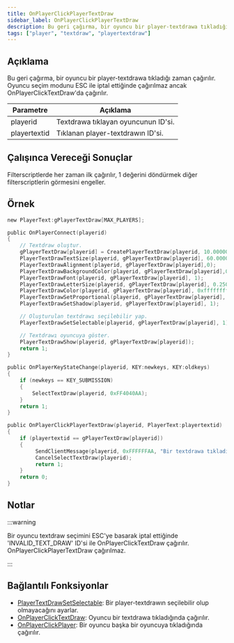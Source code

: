```yaml
---
title: OnPlayerClickPlayerTextDraw
sidebar_label: OnPlayerClickPlayerTextDraw
description: Bu geri çağırma, bir oyuncu bir player-textdrawa tıkladığında çağrılır.
tags: ["player", "textdraw", "playertextdraw"]
---
```


## Açıklama

Bu geri çağırma, bir oyuncu bir player-textdrawa tıkladığı zaman çağırılır. Oyuncu seçim modunu ESC ile iptal ettiğinde çağırılmaz ancak OnPlayerClickTextDraw'da çağırılır.

| Parametre         | Açıklama                            |
| ------------ | ----------------------------------- |
| playerid     | Textdrawa tıklayan oyuncunun ID'si. |
| playertextid | Tıklanan player-textdrawın ID'si.   |

## Çalışınca Vereceği Sonuçlar

Filterscriptlerde her zaman ilk çağırılır, 1 değerini döndürmek diğer filterscriptlerin görmesini engeller.

## Örnek

```c
new PlayerText:gPlayerTextDraw[MAX_PLAYERS];

public OnPlayerConnect(playerid)
{
    // Textdraw oluştur.
    gPlayerTextDraw[playerid] = CreatePlayerTextDraw(playerid, 10.000000, 141.000000, "MyTextDraw");
    PlayerTextDrawTextSize(playerid, gPlayerTextDraw[playerid], 60.000000, 20.000000);
    PlayerTextDrawAlignment(playerid, gPlayerTextDraw[playerid],0);
    PlayerTextDrawBackgroundColor(playerid, gPlayerTextDraw[playerid],0x000000ff);
    PlayerTextDrawFont(playerid, gPlayerTextDraw[playerid], 1);
    PlayerTextDrawLetterSize(playerid, gPlayerTextDraw[playerid], 0.250000, 1.000000);
    PlayerTextDrawColor(playerid, gPlayerTextDraw[playerid], 0xffffffff);
    PlayerTextDrawSetProportional(playerid, gPlayerTextDraw[playerid], 1);
    PlayerTextDrawSetShadow(playerid, gPlayerTextDraw[playerid], 1);

    // Oluşturulan textdrawı seçilebilir yap.
    PlayerTextDrawSetSelectable(playerid, gPlayerTextDraw[playerid], 1);

    // Textdrawı oyuncuya göster.
    PlayerTextDrawShow(playerid, gPlayerTextDraw[playerid]);
    return 1;
}

public OnPlayerKeyStateChange(playerid, KEY:newkeys, KEY:oldkeys)
{
    if (newkeys == KEY_SUBMISSION)
    {
        SelectTextDraw(playerid, 0xFF4040AA);
    }
    return 1;
}

public OnPlayerClickPlayerTextDraw(playerid, PlayerText:playertextid)
{
    if (playertextid == gPlayerTextDraw[playerid])
    {
         SendClientMessage(playerid, 0xFFFFFFAA, "Bir textdrawa tıkladınız.");
         CancelSelectTextDraw(playerid);
         return 1;
    }
    return 0;
}
```

## Notlar

:::warning

Bir oyuncu textdraw seçimini ESC'ye basarak iptal ettiğinde 'INVALID_TEXT_DRAW' ID'si ile OnPlayerClickTextDraw çağırılır. OnPlayerClickPlayerTextDraw çağırılmaz.

:::

## Bağlantılı Fonksiyonlar

- [PlayerTextDrawSetSelectable](../functions/PlayerTextDrawSetSelectable): Bir player-textdrawın seçilebilir olup olmayacağını ayarlar.
- [OnPlayerClickTextDraw](OnPlayerClickTextDraw): Oyuncu bir textdrawa tıkladığında çağırılır.
- [OnPlayerClickPlayer](OnPlayerClickPlayer): Bir oyuncu başka bir oyuncuya tıkladığında çağırılır.
